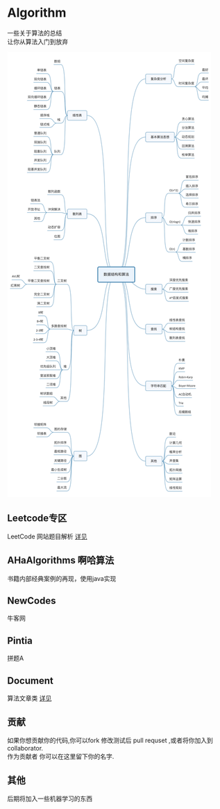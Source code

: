 # Algorithm
一些关于算法的总结  
让你从算法入门到放弃

![](./Document/src/main/jpg/BB527E2D-79C4-4303-9039-CE78973812AF.jpg)



## Leetcode专区  
LeetCode  网站题目解析  [详见](./LeetCode)

## AHaAlgorithms 啊哈算法    
书籍内部经典案例的再现，使用java实现

## NewCodes    
牛客网  

## Pintia  
拼题A  


## Document  
算法文章类 [详见](./Document)  

## 贡献
如果你想贡献你的代码,你可以fork 修改测试后 pull requset ,或者将你加入到
collaborator.  
作为贡献者 你可以在这里留下你的名字.

## 其他
后期将加入一些机器学习的东西 